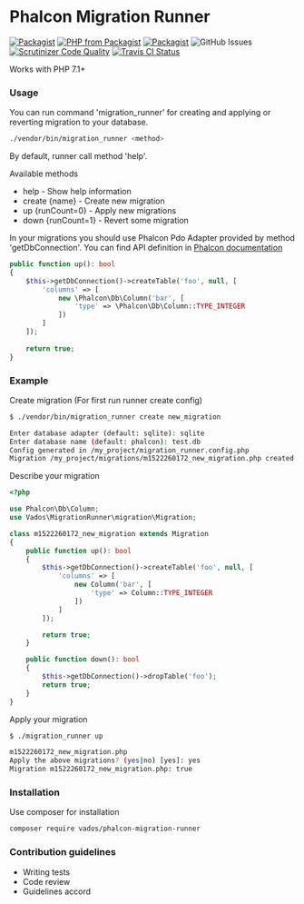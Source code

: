 # Phalcon Migration Runner

[![Packagist](https://img.shields.io/packagist/l/vados/phalcon-migration-runner.svg)]()
[![PHP from Packagist](https://img.shields.io/packagist/php-v/vados/phalcon-migration-runner.svg)]()
[![Packagist](https://img.shields.io/packagist/dt/vados/phalcon-migration-runner.svg)]()
![GitHub Issues](https://img.shields.io/github/issues-raw/ScaryDonetskiy/Phalcon-Migration-Runner.svg)
[![Scrutinizer Code Quality](https://scrutinizer-ci.com/g/ScaryDonetskiy/Phalcon-Migration-Runner/badges/quality-score.png?b=master)](https://scrutinizer-ci.com/g/ScaryDonetskiy/Phalcon-Migration-Runner/?branch=master)
[![Travis CI Status](https://travis-ci.org/ScaryDonetskiy/Phalcon-Migration-Runner.svg?branch=master)](https://travis-ci.org/ScaryDonetskiy/Phalcon-Migration-Runner)

Works with PHP 7.1+

### Usage ###

You can run command 'migration_runner' for creating and applying or reverting migration to your database.

```bash
./vendor/bin/migration_runner <method>
```

By default, runner call method 'help'.

Available methods
 - help - Show help information
 - create {name} - Create new migration
 - up {runCount=0} - Apply new migrations
 - down {runCount=1} - Revert some migration


In your migrations you should use Phalcon Pdo Adapter provided by method 'getDbConnection'. 
You can find API definition in [Phalcon documentation](https://docs.phalconphp.com/en/3.3/Phalcon_Db_AdapterInterface)
```php
public function up(): bool
{
    $this->getDbConnection()->createTable('foo', null, [
        'columns' => [
            new \Phalcon\Db\Column('bar', [
                'type' => \Phalcon\Db\Column::TYPE_INTEGER
            ])
        ]
    ]);
    
    return true;
}
```

### Example ###

Create migration (For first run runner create config)
```bash
$ ./vendor/bin/migration_runner create new_migration

Enter database adapter (default: sqlite): sqlite
Enter database name (default: phalcon): test.db
Config generated in /my_project/migration_runner.config.php
Migration /my_project/migrations/m1522260172_new_migration.php created!
```

Describe your migration
```php
<?php

use Phalcon\Db\Column;
use Vados\MigrationRunner\migration\Migration;

class m1522260172_new_migration extends Migration
{
    public function up(): bool
    {
        $this->getDbConnection()->createTable('foo', null, [
            'columns' => [
                new Column('bar', [
                    'type' => Column::TYPE_INTEGER
                ])
            ]
        ]);

        return true;
    }

    public function down(): bool
    {
        $this->getDbConnection()->dropTable('foo');
        return true;
    }
}
```

Apply your migration
```bash
$ ./migration_runner up

m1522260172_new_migration.php
Apply the above migrations? (yes|no) [yes]: yes
Migration m1522260172_new_migration.php: true
```

### Installation ###

Use composer for installation
```bash
composer require vados/phalcon-migration-runner
```

### Contribution guidelines ###

* Writing tests
* Code review
* Guidelines accord
